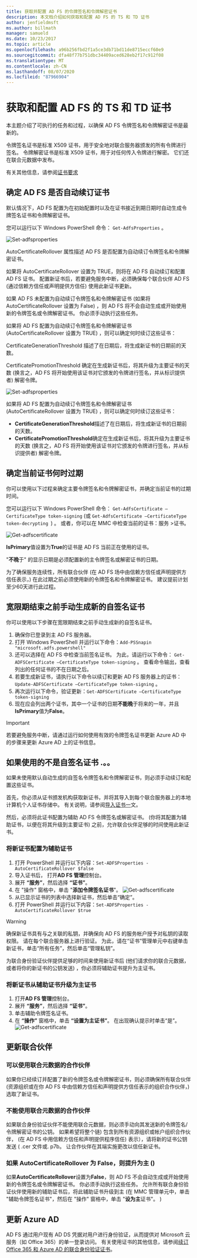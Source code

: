 ```yaml
---
title: 获取并配置 AD FS 的令牌签名和令牌解密证书
description: 本文档介绍如何获取和配置 AD FS 的 TS 和 TD 证书
author: jenfieldmsft
ms.author: billmath
manager: samueld
ms.date: 10/23/2017
ms.topic: article
ms.openlocfilehash: a96b256fbd2f1a5ce3db71bd11de8715eccf60e9
ms.sourcegitcommit: dfa48f77b751dbc34409aced628eb2f17c912f08
ms.translationtype: MT
ms.contentlocale: zh-CN
ms.lasthandoff: 08/07/2020
ms.locfileid: "87966904"
---
```

# <a name="obtain-and-configure-ts-and-td-certificates-for-ad-fs"></a>获取和配置 AD FS 的 TS 和 TD 证书

本主题介绍了可执行的任务和过程，以确保 AD FS 令牌签名和令牌解密证书是最新的。

令牌签名证书是标准 X509 证书，用于安全地对联合服务器颁发的所有令牌进行签名。 令牌解密证书是标准 X509 证书，用于对任何传入令牌进行解密。 它们还在联合元数据中发布。

有关其他信息，请参阅[证书要求](../design/ad-fs-requirements.md#BKMK_1)

## <a name="determine-whether-ad-fs-renews-the-certificates-automatically"></a>确定 AD FS 是否自动续订证书
默认情况下，AD FS 配置为在初始配置时以及在证书接近到期日期时自动生成令牌签名证书和令牌解密证书。

您可以运行以下 Windows PowerShell 命令： `Get-AdfsProperties` 。

  ![Set-adfsproperties](media/configure-TS-TD-certs-ad-fs/ts1.png)

AutoCertificateRollover 属性描述 AD FS 是否配置为自动续订令牌签名和令牌解密证书。

如果将 AutoCertificateRollover 设置为 TRUE，则将在 AD FS 自动续订和配置 AD FS 证书。 配置新证书后，若要避免服务中断，必须确保每个联合伙伴 AD FS (通过信赖方信任或声明提供方信任) 使用此新证书更新。

如果 AD FS 未配置为自动续订令牌签名和令牌解密证书 (如果将 AutoCertificateRollover 设置为 False) ，则 AD FS 将不会自动生成或开始使用新的令牌签名或令牌解密证书。 你必须手动执行这些任务。

如果将 AD FS 配置为自动续订令牌签名和令牌解密证书 (AutoCertificateRollover 设置为 TRUE) ，则可以确定何时续订这些证书：

CertificateGenerationThreshold 描述了在日期后，将生成新证书的日期前的天数。

CertificatePromotionThreshold 确定在生成新证书后，将其升级为主要证书的天数 (换言之，AD FS 将开始使用该证书对它颁发的令牌进行签名，并从标识提供者) 解密令牌。

![Set-adfsproperties](media/configure-TS-TD-certs-ad-fs/ts2.png)

如果将 AD FS 配置为自动续订令牌签名和令牌解密证书 (AutoCertificateRollover 设置为 TRUE) ，则可以确定何时续订这些证书：

 - **CertificateGenerationThreshold**描述了在日期后，将生成新证书的日期前的天数。
 - **CertificatePromotionThreshold**确定在生成新证书后，将其升级为主要证书的天数 (换言之，AD FS 将开始使用该证书对它颁发的令牌进行签名，并从标识提供者) 解密令牌。

## <a name="determine-when-the-current-certificates-expire"></a>确定当前证书何时过期
你可以使用以下过程来确定主要令牌签名和令牌解密证书，并确定当前证书的过期时间。

您可以运行以下 Windows PowerShell 命令： `Get-AdfsCertificate –CertificateType token-signing` (或 `Get-AdfsCertificate –CertificateType token-decrypting `) 。 或者，你可以在 MMC 中检查当前的证书：服务 >证书。

![Get-adfscertificate](media/configure-TS-TD-certs-ad-fs/ts3.png)

**IsPrimary**值设置为**True**的证书是 AD FS 当前正在使用的证书。

"**不晚**于" 的显示日期是必须配置新的主令牌签名或解密证书的日期。

为了确保服务连续性，所有联合伙伴 (在 AD FS 场中由信赖方信任或声明提供方信任表示，) 在此过期之前必须使用新的令牌签名和令牌解密证书。 建议提前计划至少60天进行此过程。

## <a name="generating-a-new-self-signed-certificate-manually-prior-to-the-end-of-the-grace-period"></a>宽限期结束之前手动生成新的自签名证书
你可以使用以下步骤在宽限期结束之前手动生成新的自签名证书。

1. 确保你已登录到主 AD FS 服务器。
2. 打开 Windows PowerShell 并运行以下命令：`Add-PSSnapin "microsoft.adfs.powershell"`
3. 还可以选择在 AD FS 中检查当前签名证书。 为此，请运行以下命令： `Get-ADFSCertificate –CertificateType token-signing` 。 查看命令输出，查看列出的任何证书的不在日期之后。
4. 若要生成新证书，请执行以下命令以续订和更新 AD FS 服务器上的证书： `Update-ADFSCertificate –CertificateType token-signing` 。
5. 再次运行以下命令，验证更新：`Get-ADFSCertificate –CertificateType token-signing`
6. 现在应会列出两个证书，其中一个证书的日期**不能晚**于将来的一年，并且**IsPrimary**值为**False**。

>[!IMPORTANT]
>若要避免服务中断，请通过运行如何使用有效的令牌签名证书更新 Azure AD 中的步骤来更新 Azure AD 上的证书信息。

## <a name="if-youre-not-using-self-signed-certificates"></a>如果使用的不是自签名证书 .。。
如果未使用默认自动生成的自签名令牌签名和令牌解密证书，则必须手动续订和配置这些证书。

首先，你必须从证书颁发机构获取新证书，并将其导入到每个联合服务器上的本地计算机个人证书存储中。 有关说明，请参阅[导入证书一](/previous-versions/windows/it-pro/windows-server-2008-R2-and-2008/cc754489(v=ws.11))文。

然后，必须将此证书配置为辅助 AD FS 令牌签名或解密证书。  (你将其配置为辅助证书，以便在将其升级到主要证书) 之前，允许联合伙伴足够的时间使用此新证书。

### <a name="to-configure-a-new-certificate-as-a-secondary-certificate"></a>将新证书配置为辅助证书
1. 打开 PowerShell 并运行以下内容：`Set-ADFSProperties -AutoCertificateRollover $false`
2. 导入证书后， 打开**AD FS 管理**控制台。
3. 展开 **“服务”**，然后选择 **“证书”**。
4. 在 "操作" 窗格中，单击 "**添加令牌签名证书**"。
![Get-adfscertificate](media/configure-TS-TD-certs-ad-fs/ts4.png)</br>
5. 从已显示证书的列表中选择新证书，然后单击“确定”。
6.  打开 PowerShell 并运行以下内容：`Set-ADFSProperties -AutoCertificateRollover $true`

>[!WARNING]
>确保新证书具有与之关联的私钥，并确保向 AD FS 的服务帐户授予对私钥的读取权限。 请在每个联合服务器上进行验证。 为此，请在“证书”管理单元中右键单击新证书，单击“所有任务”，然后单击“管理私钥”。

为联合身份验证伙伴提供足够的时间来使用新证书后 (他们请求你的联合元数据，或者将你的新证书的公钥发送) ，你必须将辅助证书提升为主证书。

### <a name="to-promote-the-new-certificate-from-secondary-to-primary"></a>将新证书从辅助证书升级为主证书

1. 打开**AD FS 管理**控制台。
2. 展开 **“服务”**，然后选择 **“证书”**。
3. 单击辅助令牌签名证书。
4. 在 **“操作”** 窗格中，单击 **“设置为主证书”**。 在出现确认提示时单击“是”。
![Get-adfscertificate](media/configure-TS-TD-certs-ad-fs/ts5.png)</br>


## <a name="updating-federation-partners"></a>更新联合伙伴

### <a name="partners-who-can-consume-federation-metadata"></a>可以使用联合元数据的合作伙伴
如果你已经续订并配置了新的令牌签名或令牌解密证书，则必须确保所有联合伙伴 (资源组织或在你 AD FS 中由信赖方信任和声明提供方信任表示的组织合作伙伴，) 选取了新证书。

### <a name="partners-who-can-not-consume-federation-metadata"></a>不能使用联合元数据的合作伙伴
如果联合身份验证伙伴不能使用联合元数据，则必须手动向其发送新的令牌签名/令牌解密证书的公钥。 如果希望将整个链) 包含到所有资源组织或帐户组织合作伙伴， (在 AD FS 中用信赖方信任和声明提供程序信任) 表示），请将新的证书公钥发送 ( .cer 文件或. p7b。 让合作伙伴在其端实施更改以信任新证书。

### <a name="promote-to-primary-if-autocertificaterollover-is-false"></a>如果 AutoCertificateRollover 为 False，则提升为主 () 
如果**AutoCertificateRollover**设置为**False**，则 AD FS 不会自动生成或开始使用新的令牌签名或令牌解密证书。 你必须手动执行这些任务。
允许所有联合身份验证伙伴使用新的辅助证书后，将此辅助证书升级到主 (在 MMC 管理单元中，单击 "辅助令牌签名证书"，然后在 "操作" 窗格中，单击 "**设为主**证书"。 ) 

## <a name="updating-azure-ad"></a>更新 Azure AD
AD FS 通过用户现有 AD DS 凭据对用户进行身份验证，从而提供对 Microsoft 云服务（如 Office 365）的单一登录访问。  有关使用证书的其他信息，请参阅[续订 Office 365 和 Azure AD 的联合身份验证证书](/azure/active-directory/connect/active-directory-aadconnect-o365-certs)。
